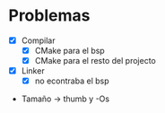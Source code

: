 # Problemas
- [X] Compilar
    - [X] CMake para el bsp
    - [X] CMake para el resto del projecto
- [X] Linker
    - [X] no econtraba el bsp

* Tamaño -> thumb y -Os
